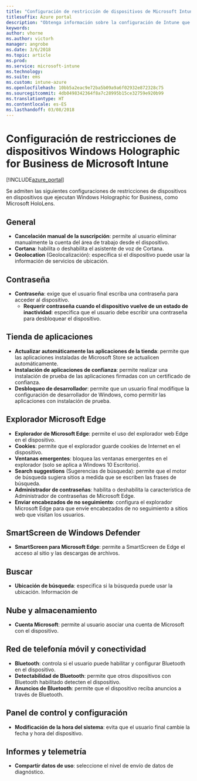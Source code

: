 ```yaml
---
title: "Configuración de restricción de dispositivos de Microsoft Intune para Windows Holographic for Business"
titlesuffix: Azure portal
description: "Obtenga información sobre la configuración de Intune que se puede usar para controlar los valores de configuración y la funcionalidad en dispositivos que ejecutan Windows Holographic for Business."
keywords: 
author: vhorne
ms.author: victorh
manager: angrobe
ms.date: 3/6/2018
ms.topic: article
ms.prod: 
ms.service: microsoft-intune
ms.technology: 
ms.suite: ems
ms.custom: intune-azure
ms.openlocfilehash: 10bb5a2eac9e72ba5b09a9a6f02932e872328c75
ms.sourcegitcommit: 4db0498342364f8a7c28995b15ce32759e920b99
ms.translationtype: HT
ms.contentlocale: es-ES
ms.lasthandoff: 03/08/2018
---
```

# <a name="microsoft-intune-windows-holographic-for-business-device-restriction-settings"></a>Configuración de restricciones de dispositivos Windows Holographic for Business de Microsoft Intune

[!INCLUDE[azure_portal](./includes/azure_portal.md)]

Se admiten las siguientes configuraciones de restricciones de dispositivos en dispositivos que ejecutan Windows Holographic for Business, como Microsoft HoloLens.

## <a name="general"></a>General

- **Cancelación manual de la suscripción**: permite al usuario eliminar manualmente la cuenta del área de trabajo desde el dispositivo.
- **Cortana**: habilita o deshabilita el asistente de voz de Cortana.
- **Geolocation** (Geolocalización): especifica si el dispositivo puede usar la información de servicios de ubicación.



## <a name="password"></a>Contraseña
-   **Contraseña**: exige que el usuario final escriba una contraseña para acceder al dispositivo.
    -   **Requerir contraseña cuando el dispositivo vuelve de un estado de inactividad**: especifica que el usuario debe escribir una contraseña para desbloquear el dispositivo.



## <a name="app-store"></a>Tienda de aplicaciones

-   **Actualizar automáticamente las aplicaciones de la tienda**: permite que las aplicaciones instaladas de Microsoft Store se actualicen automáticamente.
-   **Instalación de aplicaciones de confianza**: permite realizar una instalación de prueba de las aplicaciones firmadas con un certificado de confianza.
-   **Desbloqueo de desarrollador**: permite que un usuario final modifique la configuración de desarrollador de Windows, como permitir las aplicaciones con instalación de prueba.

## <a name="edge-browser"></a>Explorador Microsoft Edge

-   **Explorador de Microsoft Edge**: permite el uso del explorador web Edge en el dispositivo.
-   **Cookies**: permite que el explorador guarde cookies de Internet en el dispositivo.
-   **Ventanas emergentes**: bloquea las ventanas emergentes en el explorador (solo se aplica a Windows 10 Escritorio).
-   **Search suggestions** (Sugerencias de búsqueda): permite que el motor de búsqueda sugiera sitios a medida que se escriben las frases de búsqueda.
-   **Administrador de contraseñas**: habilita o deshabilita la característica de Administrador de contraseñas de Microsoft Edge.
- **Enviar encabezados de no seguimiento**: configura el explorador Microsoft Edge para que envíe encabezados de no seguimiento a sitios web que visitan los usuarios.

## <a name="windows-defender-smart-screen"></a>SmartScreen de Windows Defender

- **SmartScreen para Microsoft Edge**: permite a SmartScreen de Edge el acceso al sitio y las descargas de archivos.

## <a name="search"></a>Buscar
- **Ubicación de búsqueda**: especifica si la búsqueda puede usar la ubicación. Información de


## <a name="cloud-and-storage"></a>Nube y almacenamiento
-   **Cuenta Microsoft**: permite al usuario asociar una cuenta de Microsoft con el dispositivo.

## <a name="cellular-and-connectivity"></a>Red de telefonía móvil y conectividad

-   **Bluetooth**: controla si el usuario puede habilitar y configurar Bluetooth en el dispositivo.
-   **Detectabilidad de Bluetooth**: permite que otros dispositivos con Bluetooth habilitado detecten el dispositivo.
-   **Anuncios de Bluetooth**: permite que el dispositivo reciba anuncios a través de Bluetooth.

## <a name="control-panel-and-settings"></a>Panel de control y configuración

- **Modificación de la hora del sistema**: evita que el usuario final cambie la fecha y hora del dispositivo.

## <a name="reporting-and-telemetry"></a>Informes y telemetría

- **Compartir datos de uso**: seleccione el nivel de envío de datos de diagnóstico.